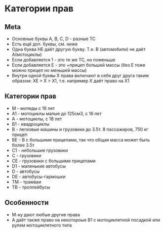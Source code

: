 # Категории прав

## Meta
* Основные буквы A, B, C, D - разные ТС
* Есть ещё доп. буквы, см. ниже
* Одна буква НЕ даёт другую букву. Т.е. B (автомобили) не даёт A(мотоциклы)
* Если добавляется 1 - это те же ТС, но поменьше
* Если добавляется E - это +прицеп большей массы (без E тоже можно прицеп но меньшей массы)
* Внутри одной буквы X права включают в себя друг друга таким образом: XE > X > X1, т.е. например X даёт право на X1

## Категории прав
* М - мопеды с 16 лет
* A1 - мотоциклы малые до 125см3, с 16 лет
* A - мотоциклы, с 18 лет
* B1 - квадроциклы
* B - легковые машины и грузовики до 3.5т. 8 пассажиров, 750 кг прицеп
* BE - B с большими прицепами, так что общая масса может быть более 3.5т
* C1 - небольшие грузовики
* С - грузовики
* CE - грузовики с большими прицепами
* D1 - маленькие автобусы
* D - автобусы
* DE - автобусы-гармошки
* TM - трамваи
* TB - троллейбусы

## Особенности
* М-ку дают любые другие права
* A даёт также право на некотороые В1 с мотоциклетной посадкой или рулем мотоциклетного типа